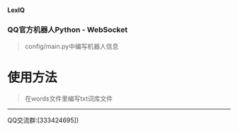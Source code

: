 #### LexIQ
### QQ官方机器人Python - WebSocket

> config/main.py中编写机器人信息

# 使用方法
> 在words文件里编写txt词库文件

***
QQ交流群:[333424695])